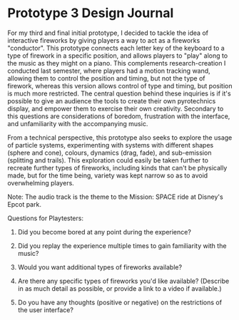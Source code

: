 # Prototype 3 Design Journal

For my third and final initial prototype, I decided to tackle the idea of interactive fireworks by giving players a way to act as a fireworks "conductor". This prototype connects each letter key of the keyboard to a type of firework in a specific position, and allows players to "play" along to the music as they might on a piano. This complements research-creation I conducted last semester, where players had a motion tracking wand, allowing them to control the position and timing, but not the type of firework, whereas this version allows control of type and timing, but position is much more restricted. The central question behind these inquiries is if it's possible to give an audience the tools to create their own pyrotechnics display, and empower them to exercise their own creativity. Secondary to this questions are considerations of boredom, frustration with the interface, and unfamiliarity with the accompanying music.

From a technical perspective, this prototype also seeks to explore the usage of particle systems, experimenting with systems with different shapes (sphere and cone), colours, dynamics (drag, fade), and sub-emission (splitting and trails). This exploration could easily be taken further to recreate further types of fireworks, including kinds that can't be physically made, but for the time being, variety was kept narrow so as to avoid overwhelming players.

Note: The audio track is the theme to the Mission: SPACE ride at Disney's Epcot park.

Questions for Playtesters:

1) Did you become bored at any point during the experience?

2) Did you replay the experience multiple times to gain familiarity with the music?

3) Would you want additional types of fireworks available?

4) Are there any specific types of fireworks you'd like available? (Describe in as much detail as possible, or provide a link to a video if available.)

5) Do you have any thoughts (positive or negative) on the restrictions of the user interface? 
